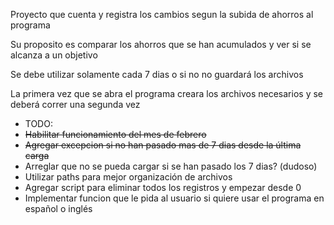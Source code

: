 Proyecto que cuenta y registra los cambios segun la subida de ahorros al programa

Su proposito es comparar los ahorros que se han acumulados y ver si se alcanza a un objetivo

Se debe utilizar solamente cada 7 dias o si no no guardará los archivos

La primera vez que se abra el programa creara los archivos necesarios y se deberá correr una segunda vez

- TODO:
- ~~Habilitar funcionamiento del mes de febrero~~
- ~~Agregar excepcion si no han pasado mas de 7 dias desde la última carga~~
- Arreglar que no se pueda cargar si se han pasado los 7 dias? (dudoso)
- Utilizar paths para mejor organización de archivos
- Agregar script para eliminar todos los registros y empezar desde 0
- Implementar funcion que le pida al usuario si quiere usar el programa en español o inglés
